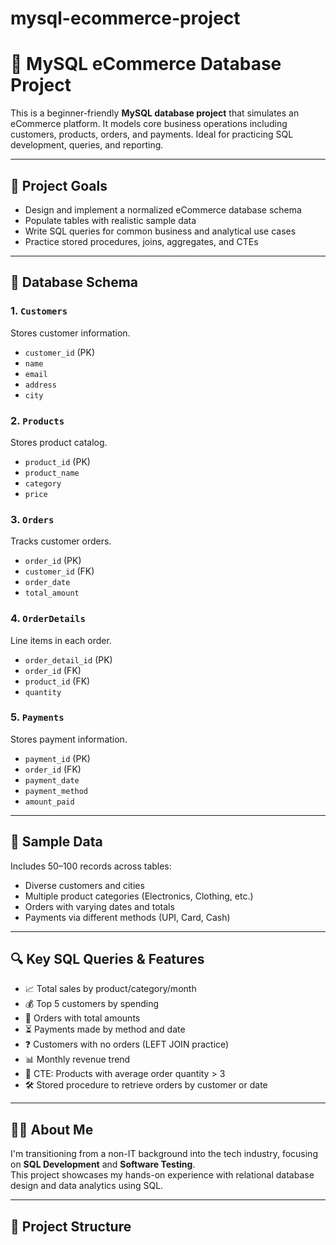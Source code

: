 # mysql-ecommerce-project
# 🛒 MySQL eCommerce Database Project

This is a beginner-friendly **MySQL database project** that simulates an eCommerce platform. It models core business operations including customers, products, orders, and payments. Ideal for practicing SQL development, queries, and reporting.

---

## 📌 Project Goals

- Design and implement a normalized eCommerce database schema
- Populate tables with realistic sample data
- Write SQL queries for common business and analytical use cases
- Practice stored procedures, joins, aggregates, and CTEs

---

## 🧱 Database Schema

### 1. `Customers`
Stores customer information.
- `customer_id` (PK)
- `name`
- `email`
- `address`
- `city`

### 2. `Products`
Stores product catalog.
- `product_id` (PK)
- `product_name`
- `category`
- `price`

### 3. `Orders`
Tracks customer orders.
- `order_id` (PK)
- `customer_id` (FK)
- `order_date`
- `total_amount`

### 4. `OrderDetails`
Line items in each order.
- `order_detail_id` (PK)
- `order_id` (FK)
- `product_id` (FK)
- `quantity`

### 5. `Payments`
Stores payment information.
- `payment_id` (PK)
- `order_id` (FK)
- `payment_date`
- `payment_method`
- `amount_paid`

---

## 💾 Sample Data

Includes 50–100 records across tables:
- Diverse customers and cities
- Multiple product categories (Electronics, Clothing, etc.)
- Orders with varying dates and totals
- Payments via different methods (UPI, Card, Cash)

---

## 🔍 Key SQL Queries & Features

- 📈 Total sales by product/category/month
- 💰 Top 5 customers by spending
- 🧾 Orders with total amounts
- ⏳ Payments made by method and date
- ❓ Customers with no orders (LEFT JOIN practice)
- 📊 Monthly revenue trend
- 🧠 CTE: Products with average order quantity > 3
- 🛠️ Stored procedure to retrieve orders by customer or date

---

## 🧑‍💻 About Me

I'm transitioning from a non-IT background into the tech industry, focusing on **SQL Development** and **Software Testing**.  
This project showcases my hands-on experience with relational database design and data analytics using SQL.

---

## 📁 Project Structure
